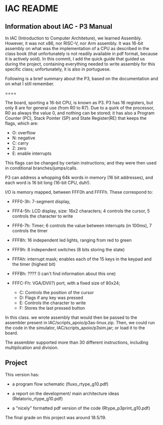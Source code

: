 # IAC README #

## Information about IAC - P3 Manual ##

In IAC (Introduction to Computer Architeture), we learned Assembly.
However, it was not x86, nor RISC-V, nor Arm assembly. It was 16-bit
assembly on what was the implementation of a CPU as described in the
class book (that unfortunately is not readily available in pdf format,
because it is actively sold). In this commit, I add the quick guide
that guided us during the project, containing everything needed to
write assembly for this specific class; unfortunately, it is also in
portuguese.

Following is a brief summary about the P3, based on the documentation
and on what I still remember.

====

The board, sporting a 16-bit CPU, is known as P3. P3 has 16 registers,
but only 8 are for general use (from R0 to R7). Due to a quirk of the
processor, R0 as always the value 0, and nothing can be stored; it has
also a Program Counter (PC), Stack Pointer (SP) and State Register(RE)
that keeps the flags, which are:

-	O: overflow
-	N: negative
-	C: carry
-	Z: zero
-	E: enable interrupts

This flags can be changed by certain instructions; and they were then
used in conditional branches/jumps/calls.

P3 can address a whopping 64k words in memory (16 bit addresses), and
each word is 16 bit long (16-bit CPU, duh!).

I/O is memory mapped, between FFF0h and FFFFh. These correspond to:

-	FFF0-3h: 7-segment display,

-	FFF4-5h: LCD display, size: 16x2 characters; 4 controls 
	the cursor, 5 controls the character to write

-	FFF6-7h: Timer; 6 controls the value between interrupts 
	(in 100ms), 7 controls the timer

-	FFF8h: 16 independent led lights, ranging from red to green

-	FFF9h: 8 independent switches (8 bits storing the state)

-	FFFAh: interrupt mask; enables each of the 15 keys in the
	keypad and the timer (highest bit)

-	FFFBh: ???? (I can't find information about this one)

-	FFFC-Fh:  VGA/DVI(?) port, with a fixed size of 80x24;

	-	C:  Controls the position of the cursor
	-	D:  Flags if any key was pressed
	-	E:  Controls the character to write
	-	F:  Stores the last pressed button


In this class. we wrote assembly that would then be passed to the
assembler present in IAC/scripts_apoio/p3as-linux.zip. Then, we could
run the code in the simulator, IAC/scripts_apoio/p3sim.jar; or load
it to the board.

The assembler supported more than 30 different instructions, including
multiplication and division.


## Project ##
  
This version has:

-	a program flow schematic (fluxo_rtype_g10.pdf)

-	a report on the development/ main architecture ideas
	(Relatorio_rtype_g10.pdf)

-	a "nicely" formatted pdf version of the code (Rtype_p3print_g10.pdf)
    
The final grade on this project was around 18.5/19.
